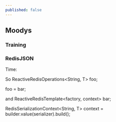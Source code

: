 ```yaml
---
published: false
---
```

## Moodys

### Training

### RedisJSON 
Time: 

So ReactiveRedisOperations<String, T> foo;

foo = bar;

and ReactiveRedisTemplate<factory, context> bar;


RedisSerializationContext<String, T> context = builder.value(serializer).build();


  